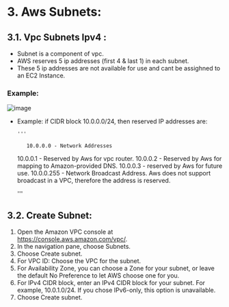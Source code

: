 # 3. Aws Subnets:

## 3.1. Vpc Subnets Ipv4 :
+ Subnet is a component of vpc.
+ AWS reserves 5 ip addresses (first 4 & last 1) in each subnet.
+ These 5 ip addresses are not available for use and cant be assighned to an EC2 Instance.

### Example: 

![image](https://user-images.githubusercontent.com/105772882/227752156-2b4d895b-12a3-4769-8529-86676f5c7d16.png)


+ Example: if CIDR block 10.0.0.0/24, then reserved IP addresses are:

      '''
      
         10.0.0.0 - Network Addresses
	 10.0.0.1 - Reserved by Aws for vpc router.
	 10.0.0.2 - Reserved by Aws for mapping to Amazon-provided DNS.
	 10.0.0.3 - reserved by Aws for future use.
	 10.0.0.255 - Network Broadcast Address. Aws does not support broadcast in a VPC, therefore the address is reserved.
	 
     '''

## 3.2. Create Subnet:

1. Open the Amazon VPC console at https://console.aws.amazon.com/vpc/.
2. In the navigation pane, choose Subnets.
3. Choose Create subnet.
4. For VPC ID: Choose the VPC for the subnet.
5. For Availability Zone, you can choose a Zone for your subnet, or leave the default No Preference to let AWS choose one for you.
6. For IPv4 CIDR block, enter an IPv4 CIDR block for your subnet. For example, 10.0.1.0/24. If you chose IPv6-only, this option is unavailable.
7. Choose Create subnet.
